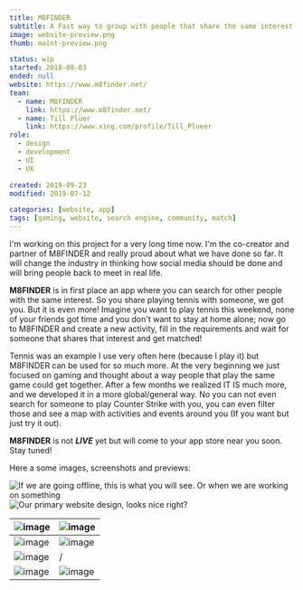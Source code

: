```yaml
---
title: M8FINDER
subtitle: A Fast way to group with people that share the same interest
image: website-preview.png
thumb: maint-preview.png

status: wip
started: 2018-08-03
ended: null
website: https://www.m8finder.net/
team:
  - name: M8FINDER
    link: https://www.m8finder.net/
  - name: Till Plüer
    link: https://www.xing.com/profile/Till_Plueer
role:
  - design
  - development
  - UI
  - UX

created: 2019-09-23
modified: 2019-07-12

categories: [website, app]
tags: [gaming, website, search engine, community, match]
---
```


I'm working on this project for a very long time now. I'm the co-creator and partner of
M8FINDER and really proud about what we have done so far. It will change the industry in
thinking how social media should be done and will bring people back to meet in real life.

**M8FINDER** is in first place an app where you can search for other people with the same
interest. So you share playing tennis with someone, we got you. But it is even more!
Imagine you want to play tennis this weekend, none of your friends got time and you don't
want to stay at home alone; now go to M8FINDER and create a new activity, fill in the
requirements and wait for someone that shares that interest and get matched!

Tennis was an example I use very often here (because I play it) but M8FINDER can be used
for so much more. At the very beginning we just focused on gaming and thought about a way
people that play the same game could get together. After a few months we realized IT IS
much more, and we developed it in a more global/general way. No you can not even search
for someone to play Counter Strike with you, you can even filter those and see a map with
activities and events around you (If you want but just try it out).

**M8FINDER** is not **_LIVE_** yet but will come to your app store near you soon. Stay
tuned!

Here a some images, screenshots and previews:

![If we are going offline, this is what you will see. Or when we are working on something](maint-preview.png)
![Our primary website design, looks nice right?](website-preview.png)

| ![image](app-01.jpg) | ![image](app-03.jpg) |
| -------------------- | -------------------- |
| ![image](app-05.jpg) | ![image](app-06.jpg) |
| ![image](app-07.jpg) | /                    |
| ![image](app-02.jpg) | ![image](app-04.jpg) |
